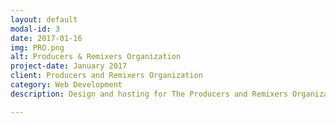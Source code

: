 ```yaml
---
layout: default
modal-id: 3
date: 2017-01-16
img: PRO.png
alt: Producers & Remixers Organization
project-date: January 2017
client: Producers and Remixers Organization
category: Web Development
description: Design and hosting for The Producers and Remixers Organization official website.  PRO aims to bring together music producers from all backgrounds to share knowledge and grow together.  See the full site at <a href="http://ProducerOrg.com">ProducerOrg.com</a>

---
```

